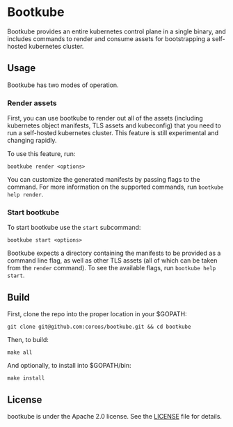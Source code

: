 # Bootkube

Bootkube provides an entire kubernetes control plane in a single binary, and includes commands to render and consume assets for bootstrapping a self-hosted kubernetes cluster.

## Usage

Bootkube has two modes of operation. 

### Render assets

First, you can use bootkube to render out all of the assets (including kubernetes object manifests, TLS assets and kubeconfig) that you need to run a self-hosted kubernetes cluster. This feature is still experimental and changing rapidly.

To use this feature, run:

```
bootkube render <options>
```

You can customize the generated manifests by passing flags to the command. For more information on the supported commands, run `bootkube help render`.

### Start bootkube

To start bootkube use the `start` subcommand:

```
bootkube start <options>
```

Bootkube expects a directory containing the manifests to be provided as a command line flag, as well as other TLS assets (all of which can be taken from the `render` command). To see the available flags, run `bootkube help start`.

## Build

First, clone the repo into the proper location in your $GOPATH:

```
git clone git@github.com:coreos/bootkube.git && cd bootkube
```

Then, to build:

```
make all
```

And optionally, to install into $GOPATH/bin:

```
make install
```

## License

bootkube is under the Apache 2.0 license. See the [LICENSE](LICENSE) file for details.
